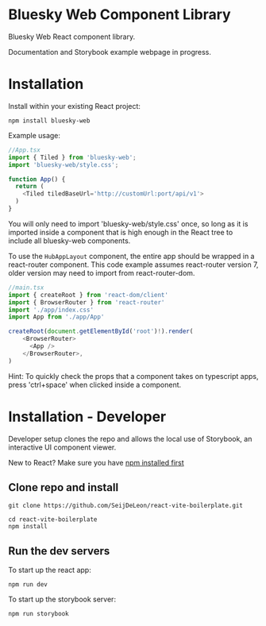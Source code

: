 # Bluesky Web Component Library
Bluesky Web React component library. 

Documentation and Storybook example webpage in progress.

#  Installation
Install within your existing React project:
```
npm install bluesky-web
```

Example usage:
```js
//App.tsx
import { Tiled } from 'bluesky-web';
import 'bluesky-web/style.css';

function App() {
  return (
    <Tiled tiledBaseUrl='http://customUrl:port/api/v1'>
  )
}
```

You will only need to import 'bluesky-web/style.css' once, so long as it is imported inside a component that is high enough in the React tree to include all bluesky-web components.

To use the `HubAppLayout` component, the entire app should be wrapped in a react-router component. This code example assumes react-router version 7, older version may need to import from react-router-dom.

```js
//main.tsx
import { createRoot } from 'react-dom/client'
import { BrowserRouter } from 'react-router'
import './app/index.css'
import App from './app/App'

createRoot(document.getElementById('root')!).render(
    <BrowserRouter>
      <App />
    </BrowserRouter>,
)

```

Hint: To quickly check the props that a component takes on typescript apps, press 'ctrl+space' when clicked inside a component.

# Installation - Developer
Developer setup clones the repo and allows the local use of Storybook, an interactive UI component viewer.

New to React? Make sure you have [npm installed first](https://docs.npmjs.com/downloading-and-installing-node-js-and-npm)

## Clone repo and install

```
git clone https://github.com/SeijDeLeon/react-vite-boilerplate.git
```

```
cd react-vite-boilerplate
npm install
```

## Run the dev servers
To start up the react app:
```
npm run dev
```

To start up the storybook server:
```
npm run storybook
```





